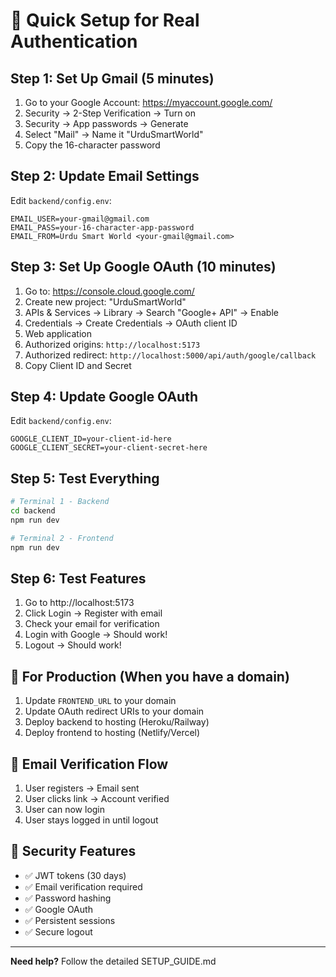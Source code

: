 # 🚀 Quick Setup for Real Authentication

## Step 1: Set Up Gmail (5 minutes)

1. Go to your Google Account: https://myaccount.google.com/
2. Security → 2-Step Verification → Turn on
3. Security → App passwords → Generate
4. Select "Mail" → Name it "UrduSmartWorld"
5. Copy the 16-character password

## Step 2: Update Email Settings

Edit `backend/config.env`:
```env
EMAIL_USER=your-gmail@gmail.com
EMAIL_PASS=your-16-character-app-password
EMAIL_FROM=Urdu Smart World <your-gmail@gmail.com>
```

## Step 3: Set Up Google OAuth (10 minutes)

1. Go to: https://console.cloud.google.com/
2. Create new project: "UrduSmartWorld"
3. APIs & Services → Library → Search "Google+ API" → Enable
4. Credentials → Create Credentials → OAuth client ID
5. Web application
6. Authorized origins: `http://localhost:5173`
7. Authorized redirect: `http://localhost:5000/api/auth/google/callback`
8. Copy Client ID and Secret

## Step 4: Update Google OAuth

Edit `backend/config.env`:
```env
GOOGLE_CLIENT_ID=your-client-id-here
GOOGLE_CLIENT_SECRET=your-client-secret-here
```

## Step 5: Test Everything

```bash
# Terminal 1 - Backend
cd backend
npm run dev

# Terminal 2 - Frontend  
npm run dev
```

## Step 6: Test Features

1. Go to http://localhost:5173
2. Click Login → Register with email
3. Check your email for verification
4. Login with Google → Should work!
5. Logout → Should work!

## 🎯 For Production (When you have a domain)

1. Update `FRONTEND_URL` to your domain
2. Update OAuth redirect URIs to your domain
3. Deploy backend to hosting (Heroku/Railway)
4. Deploy frontend to hosting (Netlify/Vercel)

## 📧 Email Verification Flow

1. User registers → Email sent
2. User clicks link → Account verified
3. User can now login
4. User stays logged in until logout

## 🔐 Security Features

- ✅ JWT tokens (30 days)
- ✅ Email verification required
- ✅ Password hashing
- ✅ Google OAuth
- ✅ Persistent sessions
- ✅ Secure logout

---

**Need help?** Follow the detailed SETUP_GUIDE.md 